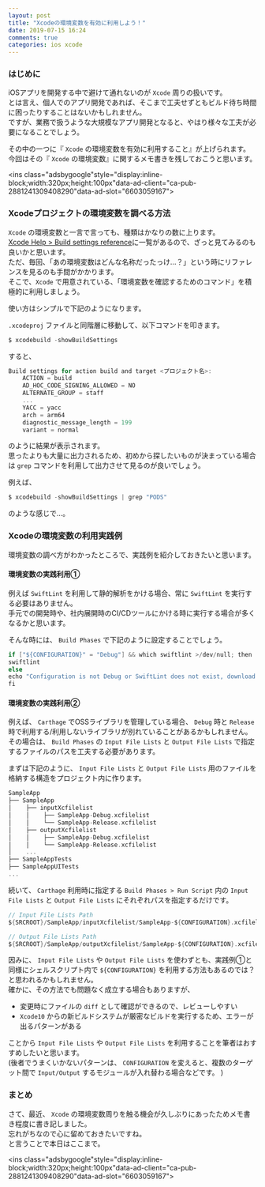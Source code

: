 ```yaml
---
layout: post
title: "Xcodeの環境変数を有効に利用しよう！"
date: 2019-07-15 16:24
comments: true
categories: ios xcode
---
```


### はじめに
iOSアプリを開発する中で避けて通れないのが `Xcode` 周りの扱いです。  
とは言え、個人でのアプリ開発であれば、そこまで工夫せずともビルド待ち時間に困ったりすることはないかもしれません。  
ですが、業務で扱うような大規模なアプリ開発となると、やはり様々な工夫が必要になることでしょう。  

その中の一つに『 `Xcode` の環境変数を有効に利用すること』が上げられます。  
今回はその『 `Xcode` の環境変数』に関するメモ書きを残しておこうと思います。  

<script async src="//pagead2.googlesyndication.com/pagead/js/adsbygoogle.js"></script>
<ins class="adsbygoogle"style="display:inline-block;width:320px;height:100px"data-ad-client="ca-pub-2881241309408290"data-ad-slot="6603059167"></ins>
<script>
(adsbygoogle = window.adsbygoogle || []).push({});
</script>

<!-- more -->

### Xcodeプロジェクトの環境変数を調べる方法
`Xcode` の環境変数と一言で言っても、種類はかなりの数に上ります。  
[Xcode Help > Build settings reference](https://help.apple.com/xcode/mac/10.2/#/itcaec37c2a6)に一覧があるので、ざっと見てみるのも良いかと思います。  
ただ、毎回、「あの環境変数はどんな名称だったっけ...？」という時にリファレンスを見るのも手間がかかります。  
そこで、`Xcode` で用意されている、「環境変数を確認するためのコマンド」を積極的に利用しましょう。

使い方はシンプルで下記のようになります。  

`.xcodeproj` ファイルと同階層に移動して、以下コマンドを叩きます。  

```objective-c
$ xcodebuild -showBuildSettings
```

すると、  

```objective-c
Build settings for action build and target <プロジェクト名>:
    ACTION = build
    AD_HOC_CODE_SIGNING_ALLOWED = NO
    ALTERNATE_GROUP = staff
    ...
    YACC = yacc
    arch = arm64
    diagnostic_message_length = 199
    variant = normal
```

のように結果が表示されます。  
思ったよりも大量に出力されるため、初めから探したいものが決まっている場合は `grep` コマンドを利用して出力させて見るのが良いでしょう。  

例えば、  

```objective-c
$ xcodebuild -showBuildSettings | grep "PODS"
```

のような感じで...。  

### Xcodeの環境変数の利用実践例
環境変数の調べ方がわかったところで、実践例を紹介しておきたいと思います。  

#### 環境変数の実践利用①
例えば `SwiftLint` を利用して静的解析をかける場合、常に `SwiftLint` を実行する必要はありません。  
手元での開発時や、社内展開時のCI/CDツールにかける時に実行する場合が多くなるかと思います。  

そんな時には、 `Build Phases` で下記のように設定することでしょう。  

```objective-c
if ["${CONFIGURATION}" = "Debug"] && which swiftlint >/dev/null; then
swiftlint
else
echo "Configuration is not Debug or SwiftLint does not exist, download from https://github.com/realm/SwiftLint"
fi
```

#### 環境変数の実践利用②
例えば、 `Carthage` でOSSライブラリを管理している場合、 `Debug` 時と `Release` 時で利用する/利用しないライブラリが別れていることがあるかもしれません。   
その場合は、 `Build Phases` の `Input File Lists` と `Output File Lists` で指定するファイルのパスを工夫する必要があります。  

まずは下記のように、 `Input File Lists` と `Output File Lists` 用のファイルを格納する構造をプロジェクト内に作ります。    

```objective-c
SampleApp
├── SampleApp
│    ├── inputXcfilelist
│    │    ├── SampleApp-Debug.xcfilelist
│    │    └── SampleApp-Release.xcfilelist
│    ├── outputXcfilelist
│    │    ├── SampleApp-Debug.xcfilelist
│    │    └── SampleApp-Release.xcfilelist
│    ...
├── SampleAppTests
├── SampleAppUITests
...
```

続いて、 `Carthage` 利用時に指定する `Build Phases > Run Script` 内の `Input File Lists` と `Output File Lists` にそれぞれパスを指定するだけです。  

```objective-c
// Input File Lists Path
${SRCROOT}/SampleApp/inputXcfilelist/SampleApp-${CONFIGURATION}.xcfilelist

// Output File Lists Path
${SRCROOT}/SampleApp/outputXcfilelist/SampleApp-${CONFIGURATION}.xcfilelist
```

因みに、 `Input File Lists` や `Output File Lists` を使わずとも、実践例①と同様にシェルスクリプト内で `${CONFIGURATION}` を利用する方法もあるのでは？と思われるかもしれません。  
確かに、その方法でも問題なく成立する場合もありますが、  

* 変更時にファイルの `diff` として確認ができるので、レビューしやすい  
* `Xcode10` からの新ビルドシステムが厳密なビルドを実行するため、エラーが出るパターンがある  

ことから `Input File Lists` や `Output File Lists` を利用することを筆者はおすすめしたいと思います。  
(後者でうまくいかないパターンは、 `CONFIGURATION` を変えると、複数のターゲット間で `Input/Output` するモジュールが入れ替わる場合などです。 )   

### まとめ
さて、最近、 `Xcode` の環境変数周りを触る機会が久しぶりにあったためメモ書き程度に書き記しました。  
忘れがちなので心に留めておきたいですね。  
と言うことで本日はここまで。  

<script async src="//pagead2.googlesyndication.com/pagead/js/adsbygoogle.js"></script>
<ins class="adsbygoogle"style="display:inline-block;width:320px;height:100px"data-ad-client="ca-pub-2881241309408290"data-ad-slot="6603059167"></ins>
<script>
(adsbygoogle = window.adsbygoogle || []).push({});
</script>
